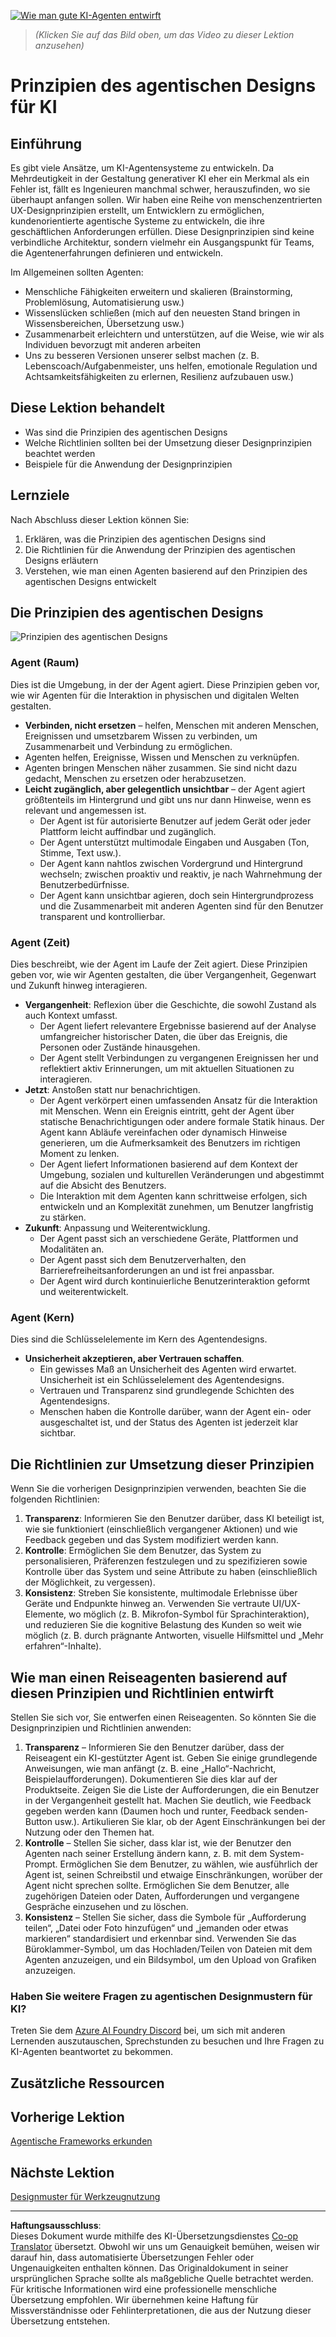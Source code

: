 <!--
CO_OP_TRANSLATOR_METADATA:
{
  "original_hash": "4c46e4ff9e349c521e2b0b17f51afa64",
  "translation_date": "2025-08-30T13:29:44+00:00",
  "source_file": "03-agentic-design-patterns/README.md",
  "language_code": "de"
}
-->
[![Wie man gute KI-Agenten entwirft](../../../translated_images/lesson-3-thumbnail.1092dd7a8f1074a5b26e35aa8f810814e05a22fed1765c20c14b2b508c7ae379.de.png)](https://youtu.be/m9lM8qqoOEA?si=4KimounNKvArQQ0K)

> _(Klicken Sie auf das Bild oben, um das Video zu dieser Lektion anzusehen)_
# Prinzipien des agentischen Designs für KI

## Einführung

Es gibt viele Ansätze, um KI-Agentensysteme zu entwickeln. Da Mehrdeutigkeit in der Gestaltung generativer KI eher ein Merkmal als ein Fehler ist, fällt es Ingenieuren manchmal schwer, herauszufinden, wo sie überhaupt anfangen sollen. Wir haben eine Reihe von menschenzentrierten UX-Designprinzipien erstellt, um Entwicklern zu ermöglichen, kundenorientierte agentische Systeme zu entwickeln, die ihre geschäftlichen Anforderungen erfüllen. Diese Designprinzipien sind keine verbindliche Architektur, sondern vielmehr ein Ausgangspunkt für Teams, die Agentenerfahrungen definieren und entwickeln.

Im Allgemeinen sollten Agenten:

- Menschliche Fähigkeiten erweitern und skalieren (Brainstorming, Problemlösung, Automatisierung usw.)
- Wissenslücken schließen (mich auf den neuesten Stand bringen in Wissensbereichen, Übersetzung usw.)
- Zusammenarbeit erleichtern und unterstützen, auf die Weise, wie wir als Individuen bevorzugt mit anderen arbeiten
- Uns zu besseren Versionen unserer selbst machen (z. B. Lebenscoach/Aufgabenmeister, uns helfen, emotionale Regulation und Achtsamkeitsfähigkeiten zu erlernen, Resilienz aufzubauen usw.)

## Diese Lektion behandelt

- Was sind die Prinzipien des agentischen Designs
- Welche Richtlinien sollten bei der Umsetzung dieser Designprinzipien beachtet werden
- Beispiele für die Anwendung der Designprinzipien

## Lernziele

Nach Abschluss dieser Lektion können Sie:

1. Erklären, was die Prinzipien des agentischen Designs sind
2. Die Richtlinien für die Anwendung der Prinzipien des agentischen Designs erläutern
3. Verstehen, wie man einen Agenten basierend auf den Prinzipien des agentischen Designs entwickelt

## Die Prinzipien des agentischen Designs

![Prinzipien des agentischen Designs](../../../translated_images/agentic-design-principles.1cfdf8b6d3cc73c2b738951ee7b2043e224441d98babcf654be69d866120f93a.de.png)

### Agent (Raum)

Dies ist die Umgebung, in der der Agent agiert. Diese Prinzipien geben vor, wie wir Agenten für die Interaktion in physischen und digitalen Welten gestalten.

- **Verbinden, nicht ersetzen** – helfen, Menschen mit anderen Menschen, Ereignissen und umsetzbarem Wissen zu verbinden, um Zusammenarbeit und Verbindung zu ermöglichen.
- Agenten helfen, Ereignisse, Wissen und Menschen zu verknüpfen.
- Agenten bringen Menschen näher zusammen. Sie sind nicht dazu gedacht, Menschen zu ersetzen oder herabzusetzen.
- **Leicht zugänglich, aber gelegentlich unsichtbar** – der Agent agiert größtenteils im Hintergrund und gibt uns nur dann Hinweise, wenn es relevant und angemessen ist.
  - Der Agent ist für autorisierte Benutzer auf jedem Gerät oder jeder Plattform leicht auffindbar und zugänglich.
  - Der Agent unterstützt multimodale Eingaben und Ausgaben (Ton, Stimme, Text usw.).
  - Der Agent kann nahtlos zwischen Vordergrund und Hintergrund wechseln; zwischen proaktiv und reaktiv, je nach Wahrnehmung der Benutzerbedürfnisse.
  - Der Agent kann unsichtbar agieren, doch sein Hintergrundprozess und die Zusammenarbeit mit anderen Agenten sind für den Benutzer transparent und kontrollierbar.

### Agent (Zeit)

Dies beschreibt, wie der Agent im Laufe der Zeit agiert. Diese Prinzipien geben vor, wie wir Agenten gestalten, die über Vergangenheit, Gegenwart und Zukunft hinweg interagieren.

- **Vergangenheit**: Reflexion über die Geschichte, die sowohl Zustand als auch Kontext umfasst.
  - Der Agent liefert relevantere Ergebnisse basierend auf der Analyse umfangreicher historischer Daten, die über das Ereignis, die Personen oder Zustände hinausgehen.
  - Der Agent stellt Verbindungen zu vergangenen Ereignissen her und reflektiert aktiv Erinnerungen, um mit aktuellen Situationen zu interagieren.
- **Jetzt**: Anstoßen statt nur benachrichtigen.
  - Der Agent verkörpert einen umfassenden Ansatz für die Interaktion mit Menschen. Wenn ein Ereignis eintritt, geht der Agent über statische Benachrichtigungen oder andere formale Statik hinaus. Der Agent kann Abläufe vereinfachen oder dynamisch Hinweise generieren, um die Aufmerksamkeit des Benutzers im richtigen Moment zu lenken.
  - Der Agent liefert Informationen basierend auf dem Kontext der Umgebung, sozialen und kulturellen Veränderungen und abgestimmt auf die Absicht des Benutzers.
  - Die Interaktion mit dem Agenten kann schrittweise erfolgen, sich entwickeln und an Komplexität zunehmen, um Benutzer langfristig zu stärken.
- **Zukunft**: Anpassung und Weiterentwicklung.
  - Der Agent passt sich an verschiedene Geräte, Plattformen und Modalitäten an.
  - Der Agent passt sich dem Benutzerverhalten, den Barrierefreiheitsanforderungen an und ist frei anpassbar.
  - Der Agent wird durch kontinuierliche Benutzerinteraktion geformt und weiterentwickelt.

### Agent (Kern)

Dies sind die Schlüsselelemente im Kern des Agentendesigns.

- **Unsicherheit akzeptieren, aber Vertrauen schaffen**.
  - Ein gewisses Maß an Unsicherheit des Agenten wird erwartet. Unsicherheit ist ein Schlüsselelement des Agentendesigns.
  - Vertrauen und Transparenz sind grundlegende Schichten des Agentendesigns.
  - Menschen haben die Kontrolle darüber, wann der Agent ein- oder ausgeschaltet ist, und der Status des Agenten ist jederzeit klar sichtbar.

## Die Richtlinien zur Umsetzung dieser Prinzipien

Wenn Sie die vorherigen Designprinzipien verwenden, beachten Sie die folgenden Richtlinien:

1. **Transparenz**: Informieren Sie den Benutzer darüber, dass KI beteiligt ist, wie sie funktioniert (einschließlich vergangener Aktionen) und wie Feedback gegeben und das System modifiziert werden kann.
2. **Kontrolle**: Ermöglichen Sie dem Benutzer, das System zu personalisieren, Präferenzen festzulegen und zu spezifizieren sowie Kontrolle über das System und seine Attribute zu haben (einschließlich der Möglichkeit, zu vergessen).
3. **Konsistenz**: Streben Sie konsistente, multimodale Erlebnisse über Geräte und Endpunkte hinweg an. Verwenden Sie vertraute UI/UX-Elemente, wo möglich (z. B. Mikrofon-Symbol für Sprachinteraktion), und reduzieren Sie die kognitive Belastung des Kunden so weit wie möglich (z. B. durch prägnante Antworten, visuelle Hilfsmittel und „Mehr erfahren“-Inhalte).

## Wie man einen Reiseagenten basierend auf diesen Prinzipien und Richtlinien entwirft

Stellen Sie sich vor, Sie entwerfen einen Reiseagenten. So könnten Sie die Designprinzipien und Richtlinien anwenden:

1. **Transparenz** – Informieren Sie den Benutzer darüber, dass der Reiseagent ein KI-gestützter Agent ist. Geben Sie einige grundlegende Anweisungen, wie man anfängt (z. B. eine „Hallo“-Nachricht, Beispielaufforderungen). Dokumentieren Sie dies klar auf der Produktseite. Zeigen Sie die Liste der Aufforderungen, die ein Benutzer in der Vergangenheit gestellt hat. Machen Sie deutlich, wie Feedback gegeben werden kann (Daumen hoch und runter, Feedback senden-Button usw.). Artikulieren Sie klar, ob der Agent Einschränkungen bei der Nutzung oder den Themen hat.
2. **Kontrolle** – Stellen Sie sicher, dass klar ist, wie der Benutzer den Agenten nach seiner Erstellung ändern kann, z. B. mit dem System-Prompt. Ermöglichen Sie dem Benutzer, zu wählen, wie ausführlich der Agent ist, seinen Schreibstil und etwaige Einschränkungen, worüber der Agent nicht sprechen sollte. Ermöglichen Sie dem Benutzer, alle zugehörigen Dateien oder Daten, Aufforderungen und vergangene Gespräche einzusehen und zu löschen.
3. **Konsistenz** – Stellen Sie sicher, dass die Symbole für „Aufforderung teilen“, „Datei oder Foto hinzufügen“ und „jemanden oder etwas markieren“ standardisiert und erkennbar sind. Verwenden Sie das Büroklammer-Symbol, um das Hochladen/Teilen von Dateien mit dem Agenten anzuzeigen, und ein Bildsymbol, um den Upload von Grafiken anzuzeigen.

### Haben Sie weitere Fragen zu agentischen Designmustern für KI?

Treten Sie dem [Azure AI Foundry Discord](https://aka.ms/ai-agents/discord) bei, um sich mit anderen Lernenden auszutauschen, Sprechstunden zu besuchen und Ihre Fragen zu KI-Agenten beantwortet zu bekommen.

## Zusätzliche Ressourcen

## Vorherige Lektion

[Agentische Frameworks erkunden](../02-explore-agentic-frameworks/README.md)

## Nächste Lektion

[Designmuster für Werkzeugnutzung](../04-tool-use/README.md)

---

**Haftungsausschluss**:  
Dieses Dokument wurde mithilfe des KI-Übersetzungsdienstes [Co-op Translator](https://github.com/Azure/co-op-translator) übersetzt. Obwohl wir uns um Genauigkeit bemühen, weisen wir darauf hin, dass automatisierte Übersetzungen Fehler oder Ungenauigkeiten enthalten können. Das Originaldokument in seiner ursprünglichen Sprache sollte als maßgebliche Quelle betrachtet werden. Für kritische Informationen wird eine professionelle menschliche Übersetzung empfohlen. Wir übernehmen keine Haftung für Missverständnisse oder Fehlinterpretationen, die aus der Nutzung dieser Übersetzung entstehen.